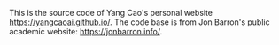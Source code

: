 This is the source code of Yang Cao's personal website https://yangcaoai.github.io/. 
The code base is from Jon Barron's public academic website: https://jonbarron.info/.
